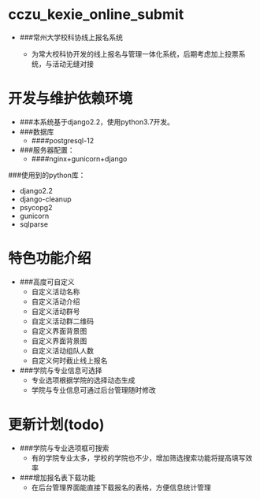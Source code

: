 # cczu_kexie_online_submit
- ###常州大学校科协线上报名系统

    - 为常大校科协开发的线上报名与管理一体化系统，后期考虑加上投票系统，与活动无缝对接


# 开发与维护依赖环境

- ###本系统基于django2.2，使用python3.7开发。
- ###数据库
    - ####postgresql-12
- ###服务器配置：
    - ####nginx+gunicorn+django

###使用到的python库：
- django2.2
- django-cleanup
- psycopg2
- gunicorn
- sqlparse

# 特色功能介绍
- ###高度可自定义
    - 自定义活动名称
    - 自定义活动介绍
    - 自定义活动群号
    - 自定义活动群二维码
    - 自定义界面背景图
    - 自定义界面背景图
    - 自定义活动组队人数
    - 自定义何时截止线上报名
- ###学院与专业信息可选择
    - 专业选项根据学院的选择动态生成
    - 学院与专业信息可通过后台管理随时修改

# 更新计划(todo)
- ###学院与专业选项框可搜索
    - 有的学院专业太多，学校的学院也不少，增加筛选搜索功能将提高填写效率
- ###增加报名表下载功能
    - 在后台管理界面能直接下载报名的表格，方便信息统计管理